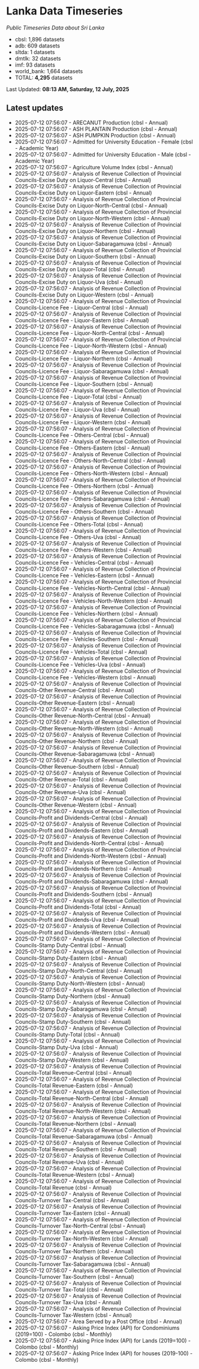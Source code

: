 # Lanka Data Timeseries
*Public Timeseries Data about Sri Lanka*

* cbsl: 1,896 datasets
* adb: 609 datasets
* sltda: 1 datasets
* dmtlk: 32 datasets
* imf: 93 datasets
* world_bank: 1,664 datasets
* TOTAL: **4,295** datasets

Last Updated: **08:13 AM, Saturday, 12 July, 2025**

## Latest updates

* 2025-07-12 07:56:07 - ARECANUT Production (cbsl - Annual)
* 2025-07-12 07:56:07 - ASH PLANTAIN Production (cbsl - Annual)
* 2025-07-12 07:56:07 - ASH PUMPKIN Production (cbsl - Annual)
* 2025-07-12 07:56:07 - Admitted for University Education - Female (cbsl - Academic Year)
* 2025-07-12 07:56:07 - Admitted for University Education - Male (cbsl - Academic Year)
* 2025-07-12 07:56:07 - Agriculture Volume Index (cbsl - Annual)
* 2025-07-12 07:56:07 - Analysis of Revenue Collection of Provincial Councils-Excise Duty on Liquor-Central (cbsl - Annual)
* 2025-07-12 07:56:07 - Analysis of Revenue Collection of Provincial Councils-Excise Duty on Liquor-Eastern (cbsl - Annual)
* 2025-07-12 07:56:07 - Analysis of Revenue Collection of Provincial Councils-Excise Duty on Liquor-North-Central (cbsl - Annual)
* 2025-07-12 07:56:07 - Analysis of Revenue Collection of Provincial Councils-Excise Duty on Liquor-North-Western (cbsl - Annual)
* 2025-07-12 07:56:07 - Analysis of Revenue Collection of Provincial Councils-Excise Duty on Liquor-Northern (cbsl - Annual)
* 2025-07-12 07:56:07 - Analysis of Revenue Collection of Provincial Councils-Excise Duty on Liquor-Sabaragamuwa (cbsl - Annual)
* 2025-07-12 07:56:07 - Analysis of Revenue Collection of Provincial Councils-Excise Duty on Liquor-Southern (cbsl - Annual)
* 2025-07-12 07:56:07 - Analysis of Revenue Collection of Provincial Councils-Excise Duty on Liquor-Total (cbsl - Annual)
* 2025-07-12 07:56:07 - Analysis of Revenue Collection of Provincial Councils-Excise Duty on Liquor-Uva (cbsl - Annual)
* 2025-07-12 07:56:07 - Analysis of Revenue Collection of Provincial Councils-Excise Duty on Liquor-Western (cbsl - Annual)
* 2025-07-12 07:56:07 - Analysis of Revenue Collection of Provincial Councils-Licence Fee - Liquor-Central (cbsl - Annual)
* 2025-07-12 07:56:07 - Analysis of Revenue Collection of Provincial Councils-Licence Fee - Liquor-Eastern (cbsl - Annual)
* 2025-07-12 07:56:07 - Analysis of Revenue Collection of Provincial Councils-Licence Fee - Liquor-North-Central (cbsl - Annual)
* 2025-07-12 07:56:07 - Analysis of Revenue Collection of Provincial Councils-Licence Fee - Liquor-North-Western (cbsl - Annual)
* 2025-07-12 07:56:07 - Analysis of Revenue Collection of Provincial Councils-Licence Fee - Liquor-Northern (cbsl - Annual)
* 2025-07-12 07:56:07 - Analysis of Revenue Collection of Provincial Councils-Licence Fee - Liquor-Sabaragamuwa (cbsl - Annual)
* 2025-07-12 07:56:07 - Analysis of Revenue Collection of Provincial Councils-Licence Fee - Liquor-Southern (cbsl - Annual)
* 2025-07-12 07:56:07 - Analysis of Revenue Collection of Provincial Councils-Licence Fee - Liquor-Total (cbsl - Annual)
* 2025-07-12 07:56:07 - Analysis of Revenue Collection of Provincial Councils-Licence Fee - Liquor-Uva (cbsl - Annual)
* 2025-07-12 07:56:07 - Analysis of Revenue Collection of Provincial Councils-Licence Fee - Liquor-Western (cbsl - Annual)
* 2025-07-12 07:56:07 - Analysis of Revenue Collection of Provincial Councils-Licence Fee - Others-Central (cbsl - Annual)
* 2025-07-12 07:56:07 - Analysis of Revenue Collection of Provincial Councils-Licence Fee - Others-Eastern (cbsl - Annual)
* 2025-07-12 07:56:07 - Analysis of Revenue Collection of Provincial Councils-Licence Fee - Others-North-Central (cbsl - Annual)
* 2025-07-12 07:56:07 - Analysis of Revenue Collection of Provincial Councils-Licence Fee - Others-North-Western (cbsl - Annual)
* 2025-07-12 07:56:07 - Analysis of Revenue Collection of Provincial Councils-Licence Fee - Others-Northern (cbsl - Annual)
* 2025-07-12 07:56:07 - Analysis of Revenue Collection of Provincial Councils-Licence Fee - Others-Sabaragamuwa (cbsl - Annual)
* 2025-07-12 07:56:07 - Analysis of Revenue Collection of Provincial Councils-Licence Fee - Others-Southern (cbsl - Annual)
* 2025-07-12 07:56:07 - Analysis of Revenue Collection of Provincial Councils-Licence Fee - Others-Total (cbsl - Annual)
* 2025-07-12 07:56:07 - Analysis of Revenue Collection of Provincial Councils-Licence Fee - Others-Uva (cbsl - Annual)
* 2025-07-12 07:56:07 - Analysis of Revenue Collection of Provincial Councils-Licence Fee - Others-Western (cbsl - Annual)
* 2025-07-12 07:56:07 - Analysis of Revenue Collection of Provincial Councils-Licence Fee - Vehicles-Central (cbsl - Annual)
* 2025-07-12 07:56:07 - Analysis of Revenue Collection of Provincial Councils-Licence Fee - Vehicles-Eastern (cbsl - Annual)
* 2025-07-12 07:56:07 - Analysis of Revenue Collection of Provincial Councils-Licence Fee - Vehicles-North-Central (cbsl - Annual)
* 2025-07-12 07:56:07 - Analysis of Revenue Collection of Provincial Councils-Licence Fee - Vehicles-North-Western (cbsl - Annual)
* 2025-07-12 07:56:07 - Analysis of Revenue Collection of Provincial Councils-Licence Fee - Vehicles-Northern (cbsl - Annual)
* 2025-07-12 07:56:07 - Analysis of Revenue Collection of Provincial Councils-Licence Fee - Vehicles-Sabaragamuwa (cbsl - Annual)
* 2025-07-12 07:56:07 - Analysis of Revenue Collection of Provincial Councils-Licence Fee - Vehicles-Southern (cbsl - Annual)
* 2025-07-12 07:56:07 - Analysis of Revenue Collection of Provincial Councils-Licence Fee - Vehicles-Total (cbsl - Annual)
* 2025-07-12 07:56:07 - Analysis of Revenue Collection of Provincial Councils-Licence Fee - Vehicles-Uva (cbsl - Annual)
* 2025-07-12 07:56:07 - Analysis of Revenue Collection of Provincial Councils-Licence Fee - Vehicles-Western (cbsl - Annual)
* 2025-07-12 07:56:07 - Analysis of Revenue Collection of Provincial Councils-Other Revenue-Central (cbsl - Annual)
* 2025-07-12 07:56:07 - Analysis of Revenue Collection of Provincial Councils-Other Revenue-Eastern (cbsl - Annual)
* 2025-07-12 07:56:07 - Analysis of Revenue Collection of Provincial Councils-Other Revenue-North-Central (cbsl - Annual)
* 2025-07-12 07:56:07 - Analysis of Revenue Collection of Provincial Councils-Other Revenue-North-Western (cbsl - Annual)
* 2025-07-12 07:56:07 - Analysis of Revenue Collection of Provincial Councils-Other Revenue-Northern (cbsl - Annual)
* 2025-07-12 07:56:07 - Analysis of Revenue Collection of Provincial Councils-Other Revenue-Sabaragamuwa (cbsl - Annual)
* 2025-07-12 07:56:07 - Analysis of Revenue Collection of Provincial Councils-Other Revenue-Southern (cbsl - Annual)
* 2025-07-12 07:56:07 - Analysis of Revenue Collection of Provincial Councils-Other Revenue-Total (cbsl - Annual)
* 2025-07-12 07:56:07 - Analysis of Revenue Collection of Provincial Councils-Other Revenue-Uva (cbsl - Annual)
* 2025-07-12 07:56:07 - Analysis of Revenue Collection of Provincial Councils-Other Revenue-Western (cbsl - Annual)
* 2025-07-12 07:56:07 - Analysis of Revenue Collection of Provincial Councils-Profit and Dividends-Central (cbsl - Annual)
* 2025-07-12 07:56:07 - Analysis of Revenue Collection of Provincial Councils-Profit and Dividends-Eastern (cbsl - Annual)
* 2025-07-12 07:56:07 - Analysis of Revenue Collection of Provincial Councils-Profit and Dividends-North-Central (cbsl - Annual)
* 2025-07-12 07:56:07 - Analysis of Revenue Collection of Provincial Councils-Profit and Dividends-North-Western (cbsl - Annual)
* 2025-07-12 07:56:07 - Analysis of Revenue Collection of Provincial Councils-Profit and Dividends-Northern (cbsl - Annual)
* 2025-07-12 07:56:07 - Analysis of Revenue Collection of Provincial Councils-Profit and Dividends-Sabaragamuwa (cbsl - Annual)
* 2025-07-12 07:56:07 - Analysis of Revenue Collection of Provincial Councils-Profit and Dividends-Southern (cbsl - Annual)
* 2025-07-12 07:56:07 - Analysis of Revenue Collection of Provincial Councils-Profit and Dividends-Total (cbsl - Annual)
* 2025-07-12 07:56:07 - Analysis of Revenue Collection of Provincial Councils-Profit and Dividends-Uva (cbsl - Annual)
* 2025-07-12 07:56:07 - Analysis of Revenue Collection of Provincial Councils-Profit and Dividends-Western (cbsl - Annual)
* 2025-07-12 07:56:07 - Analysis of Revenue Collection of Provincial Councils-Stamp Duty-Central (cbsl - Annual)
* 2025-07-12 07:56:07 - Analysis of Revenue Collection of Provincial Councils-Stamp Duty-Eastern (cbsl - Annual)
* 2025-07-12 07:56:07 - Analysis of Revenue Collection of Provincial Councils-Stamp Duty-North-Central (cbsl - Annual)
* 2025-07-12 07:56:07 - Analysis of Revenue Collection of Provincial Councils-Stamp Duty-North-Western (cbsl - Annual)
* 2025-07-12 07:56:07 - Analysis of Revenue Collection of Provincial Councils-Stamp Duty-Northern (cbsl - Annual)
* 2025-07-12 07:56:07 - Analysis of Revenue Collection of Provincial Councils-Stamp Duty-Sabaragamuwa (cbsl - Annual)
* 2025-07-12 07:56:07 - Analysis of Revenue Collection of Provincial Councils-Stamp Duty-Southern (cbsl - Annual)
* 2025-07-12 07:56:07 - Analysis of Revenue Collection of Provincial Councils-Stamp Duty-Total (cbsl - Annual)
* 2025-07-12 07:56:07 - Analysis of Revenue Collection of Provincial Councils-Stamp Duty-Uva (cbsl - Annual)
* 2025-07-12 07:56:07 - Analysis of Revenue Collection of Provincial Councils-Stamp Duty-Western (cbsl - Annual)
* 2025-07-12 07:56:07 - Analysis of Revenue Collection of Provincial Councils-Total Revenue-Central (cbsl - Annual)
* 2025-07-12 07:56:07 - Analysis of Revenue Collection of Provincial Councils-Total Revenue-Eastern (cbsl - Annual)
* 2025-07-12 07:56:07 - Analysis of Revenue Collection of Provincial Councils-Total Revenue-North-Central (cbsl - Annual)
* 2025-07-12 07:56:07 - Analysis of Revenue Collection of Provincial Councils-Total Revenue-North-Western (cbsl - Annual)
* 2025-07-12 07:56:07 - Analysis of Revenue Collection of Provincial Councils-Total Revenue-Northern (cbsl - Annual)
* 2025-07-12 07:56:07 - Analysis of Revenue Collection of Provincial Councils-Total Revenue-Sabaragamuwa (cbsl - Annual)
* 2025-07-12 07:56:07 - Analysis of Revenue Collection of Provincial Councils-Total Revenue-Southern (cbsl - Annual)
* 2025-07-12 07:56:07 - Analysis of Revenue Collection of Provincial Councils-Total Revenue-Uva (cbsl - Annual)
* 2025-07-12 07:56:07 - Analysis of Revenue Collection of Provincial Councils-Total Revenue-Western (cbsl - Annual)
* 2025-07-12 07:56:07 - Analysis of Revenue Collection of Provincial Councils-Total Revenue (cbsl - Annual)
* 2025-07-12 07:56:07 - Analysis of Revenue Collection of Provincial Councils-Turnover Tax-Central (cbsl - Annual)
* 2025-07-12 07:56:07 - Analysis of Revenue Collection of Provincial Councils-Turnover Tax-Eastern (cbsl - Annual)
* 2025-07-12 07:56:07 - Analysis of Revenue Collection of Provincial Councils-Turnover Tax-North-Central (cbsl - Annual)
* 2025-07-12 07:56:07 - Analysis of Revenue Collection of Provincial Councils-Turnover Tax-North-Western (cbsl - Annual)
* 2025-07-12 07:56:07 - Analysis of Revenue Collection of Provincial Councils-Turnover Tax-Northern (cbsl - Annual)
* 2025-07-12 07:56:07 - Analysis of Revenue Collection of Provincial Councils-Turnover Tax-Sabaragamuwa (cbsl - Annual)
* 2025-07-12 07:56:07 - Analysis of Revenue Collection of Provincial Councils-Turnover Tax-Southern (cbsl - Annual)
* 2025-07-12 07:56:07 - Analysis of Revenue Collection of Provincial Councils-Turnover Tax-Total (cbsl - Annual)
* 2025-07-12 07:56:07 - Analysis of Revenue Collection of Provincial Councils-Turnover Tax-Uva (cbsl - Annual)
* 2025-07-12 07:56:07 - Analysis of Revenue Collection of Provincial Councils-Turnover Tax-Western (cbsl - Annual)
* 2025-07-12 07:56:07 - Area Served by a Post Office (cbsl - Annual)
* 2025-07-12 07:56:07 - Asking Price Index (API) for Condominiums (2019=100) - Colombo (cbsl - Monthly)
* 2025-07-12 07:56:07 - Asking Price Index (API) for Lands (2019=100) - Colombo (cbsl - Monthly)
* 2025-07-12 07:56:07 - Asking Price Index (API) for houses (2019-100) - Colombo (cbsl - Monthly)